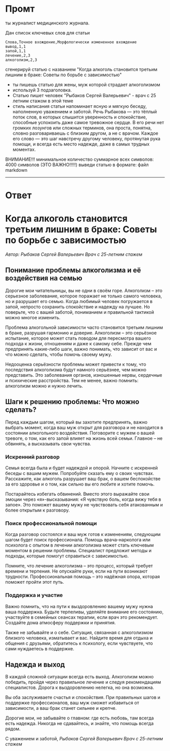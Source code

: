 # Промт

ты журналист медицинского журнала. 

Дан список ключевых слов для статьи
```
Слова,Точное вхождение,Морфологически измененное вхождение
вывод,1,1 	
запой,1,1 	
лечение,2,3 	
алкоголизм,2,3
```

сгенерируй статью с названием "Когда алкоголь становится третьим лишним в браке: Советы по борьбе с зависимостью"
- ты пишешь статью для жены, муж которой страдает алкоголизмом
- используй 3 подзаголовка.
- Статью пишет человек "Рыбаков Сергей Валерьевич" - врач с 25 летним стажом в этой теме
- стиль написания статьи напоминает ясную и мягкую беседу, наполненную уважением и заботой. Речь Рыбакова — это тёплый поток слов, в которых слышится уверенность и спокойствие, способные успокоить даже самое тревожное сердце. В его речи нет громких лозунгов или сложных терминов, она проста, понятна, словно разговариваешь с близким другом, а не с врачом. Каждое его слово — это шаг навстречу другому человеку, протянутая рука помощи, и всегда есть место надежде, даже в самых трудных моментах.


ВНИМАНИЕ!!! минимальное количество суммарное всех символов: 4000 символов (ЭТО ВАЖНО!!!!!)
выведи статью в формате: файл markdown

---

# Ответ

# Когда алкоголь становится третьим лишним в браке: Советы по борьбе с зависимостью

_Автор: Рыбаков Сергей Валерьевич_
_Врач с 25-летним стажем_

## Понимание проблемы алкоголизма и её воздействия на семью

Дорогие мои читательницы, вы не одни в своём горе. Алкоголизм – это серьезное заболевание, которое поражает не только самого человека, но и разрушает его семью. Когда любимый человек погружается в запой, непросто сохранить спокойствие и надежду на лучшее. Но поверьте, что с вашей заботой, пониманием и правильной тактикой можно многое изменить.

Проблема алкогольной зависимости часто становится третьим лишним в браке, разрушая гармонию и доверие. Алкоголизм – это серьёзное испытание, которое может стать поводом для пересмотра вашего подхода к жизни, отношениям и даже к самому себе. Прежде чем предпринять какие-либо шаги, важно понимать, что зависит от вас и что можно сделать, чтобы помочь своему мужу.

Недооценка серьёзности проблемы может привести к тому, что последствия алкоголизма будут намного серьёзнее, чем можно представить. Это заболевания органов, изношенные нервы, сердечные и психические расстройства. Тем не менее, важно помнить: алкоголизм можно и нужно лечить.

## Шаги к решению проблемы: Что можно сделать?

Перед каждым шагом, который вы захотите предпринять, важно выбрать момент, когда ваш муж открыт для разговора и не находится в состоянии алкогольного воздействия. Поговорите с мужем о вашей тревоге, о том, как его запой влияет на жизнь всей семьи. Главное – не обвинять, а высказывать свои чувства.

### Искренний разговор

Семья всегда была и будет надеждой и опорой. Начните с искренней беседы с вашим мужем. Попробуйте сказать ему о своих чувствах. Расскажите, как алкоголь разрушает ваш брак, о вашем беспокойстве за его здоровье и о том, как сильно вы его любите и хотите помочь.

Постарайтесь избегать обвинений. Вместо этого выражайте свои эмоции через «я»-высказывания: «Я чувствую боль, когда вижу тебя в запое». Это поможет вашему мужу не чувствовать себя атакованным и более открытым к разговору.

### Поиск профессиональной помощи

Когда разговор состоялся и ваш муж готов к изменениям, следующим шагом будет поиск профессионала. Помощь врача-нарколога или психолога с опытом в лечении алкоголизма может стать ключевым моментом в решении проблемы. Специалист предложит методы и подходы, которые помогут справиться с зависимостью.

Помните, что лечение алкоголизма – это процесс, который требует времени и терпения. Не опускайте руки, если на пути возникают трудности. Профессиональная помощь – это надёжная опора, которая поможет пройти этот путь.

### Поддержка и участие

Важно помнить, что на пути к выздоровлению вашему мужу нужна ваша поддержка. Будьте терпеливы, уделяйте внимание его состоянию, участвуйте в семейных сеансах терапии, если врач это рекомендует. Создайте дома атмосферу поддержки и принятия.

Также не забывайте и о себе. Ситуация, связанная с алкоголизмом близкого человека, изматывает и вас. Найдите время для отдыха и общения с друзьями, обратитесь к психологу, если чувствуете, что сами нуждаетесь в поддержке.

## Надежда и выход

В каждой сложной ситуации всегда есть выход. Алкоголизм можно победить, пройдя через правильное лечение и следуя рекомендациям специалистов. Дорога к выздоровлению нелегка, но она возможна.

Вы оба заслуживаете счастья и спокойствия. При правильных шагов и поддержке профессионалов, ваш муж сможет избавиться от зависимости, а ваш брак станет сильнее и крепче.

Дорогие мои, не забывайте о главном: где есть любовь, там всегда есть надежда. Никогда не сдавайтесь, и знайте, что помощь всегда рядом.

С уважением и заботой,
_Рыбаков Сергей Валерьевич_
_Врач с 25-летним стажем_

